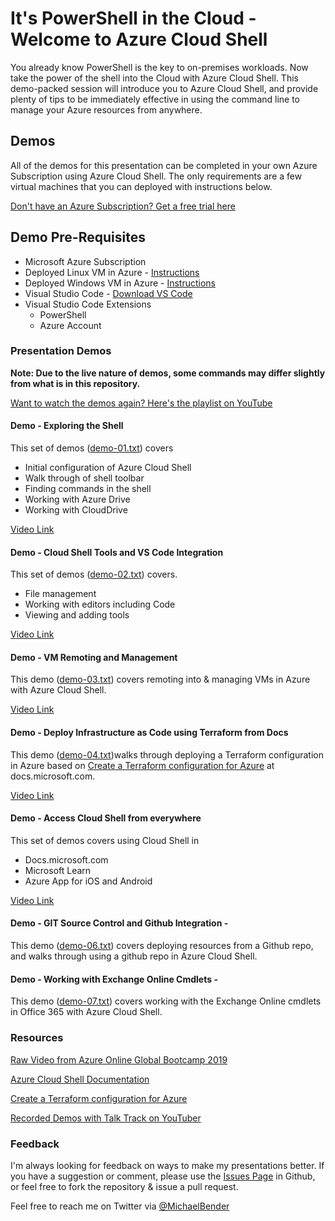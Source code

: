 # It's PowerShell in the Cloud - Welcome to Azure Cloud Shell

You already know PowerShell is the key to on-premises workloads. Now take the power of the shell into the Cloud with Azure Cloud Shell. This demo-packed session will introduce you to Azure Cloud Shell, and provide plenty of tips to be immediately effective in using the command line to manage your Azure resources from anywhere.

## Demos

All of the demos for this presentation can be completed in your own Azure Subscription using Azure Cloud Shell. The only requirements are a few virtual machines that you can deployed with instructions below.

[Don't have an Azure Subscription? Get a free trial here](https://azure.microsoft.com/en-us/free/?WT.mc_id=cloudshell-github-mibender)

## Demo Pre-Requisites

- Microsoft Azure Subscription
- Deployed Linux VM in Azure - [Instructions](https://docs.microsoft.com/en-us/azure/virtual-machines/linux/quick-create-powershell/?WT.mc_id=cloudshell-github-mibender)
- Deployed Windows VM in Azure - [Instructions](https://docs.microsoft.com/en-us/azure/virtual-machines/windows/quick-create-powershell/?WT.mc_id=cloudshell-github-mibender)
- Visual Studio Code - [Download VS Code](https://code.visualstudio.com/Download/?WT.mc_id=cloudshell-github-mibender)
- Visual Studio Code Extensions
  - PowerShell
  - Azure Account

### Presentation Demos

**Note: Due to the live nature of demos, some commands may differ slightly from what is in this repository.**

[Want to watch the demos again? Here's the playlist on YouTube](https://www.youtube.com/playlist?list=PLA20gI1qp8YFk6peKW9M3v4_Be5t1Gw90)

#### Demo - Exploring the Shell

This set of demos ([demo-01.txt](https://github.com/themichaelbender/azure-cloud-shell/blob/master/Scripts/demo-code/demo-01.txt)) covers

- Initial configuration of Azure Cloud Shell
- Walk through of shell toolbar
- Finding commands in the shell
- Working with Azure Drive
- Working with CloudDrive 

[Video Link](https://youtu.be/AxgNyDKM3z4)
  
#### Demo - Cloud Shell Tools and VS Code Integration

This set of demos ([demo-02.txt](https://github.com/themichaelbender/azure-cloud-shell/blob/master/Scripts/demo-code/demo-02.txt)) covers. 
- File management
- Working with editors including Code
- Viewing and adding tools

[Video Link](https://youtu.be/uHEjVWBLxm0)
  
#### Demo - VM Remoting and Management

This demo ([demo-03.txt](https://github.com/themichaelbender/azure-cloud-shell/blob/master/Scripts/demo-code/demo-03.txt)) covers remoting into & managing VMs in Azure with Azure Cloud Shell.

[Video Link]( https://youtu.be/BnlCokgskZs)

#### Demo - Deploy Infrastructure as Code using Terraform from Docs

This demo ([demo-04.txt](https://github.com/themichaelbender/azure-cloud-shell/blob/master/Scripts/demo-code/demo-4.txt))walks through deploying a Terraform configuration in Azure based on [Create a Terraform configuration for Azure](https://docs.microsoft.com/azure/terraform/terrafom-quickstart/?WT.mc_id=cloudshell-github-mibender) at docs.microsoft.com.

[Video Link](https://youtu.be/CVbDg8ht5cw)

#### Demo - Access Cloud Shell from everywhere

This set of demos covers using Cloud Shell in
- Docs.microsoft.com
- Microsoft Learn
- Azure App for iOS and Android

[Video Link](https://youtu.be/tgcMGsAa7mY)

#### Demo - GIT Source Control and Github Integration - 

This demo ([demo-06.txt](https://github.com/themichaelbender/azure-cloud-shell/blob/master/Scripts/demo-code/demo-06.txt)) covers deploying resources from a Github repo, and walks through using a github repo in Azure Cloud Shell.

#### Demo - Working with Exchange Online Cmdlets - 

This demo ([demo-07.txt](https://github.com/themichaelbender/azure-cloud-shell/blob/master/Scripts/demo-code/demo-06.txt)) covers working with the Exchange Online cmdlets in Office 365 with Azure Cloud Shell.

### Resources

[Raw Video from Azure Online Global Bootcamp 2019](https://www.youtube.com/watch?v=TKh1YgfCBmo)

[Azure Cloud Shell Documentation](https://docs.microsoft.com/azure/cloud-shell/overview?WT.mc_id=cloudshell-github-mibender)

[Create a Terraform configuration for Azure](https://docs.microsoft.com/azure/terraform/terrafom-quickstart/?WT.mc_id=cloudshell-github-mibender)

[Recorded Demos with Talk Track on YouTuber](https://www.youtube.com/playlist?list=PLA20gI1qp8YFk6peKW9M3v4_Be5t1Gw90)

### Feedback

I'm always looking for feedback on ways to make my presentations better. If you have a suggestion or comment, please use the [Issues Page](https://github.com/themichaelbender/azure-cloud-shell/issues) in Github, or feel free to fork the repository & issue a pull request.

Feel free to reach me on Twitter via [@MichaelBender](https://twitter.com/michaelbender)
